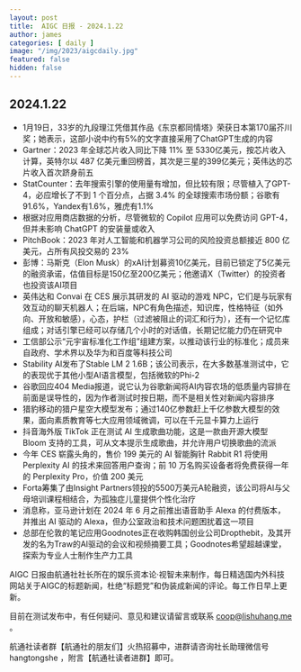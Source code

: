 ```yaml
---
layout: post
title:  AIGC 日报 - 2024.1.22
author: james
categories: [ daily ]
image: "/img/2023/aigcdaily.jpg"
featured: false
hidden: false
---
```


## 2024.1.22

- 1月19日，33岁的九段理江凭借其作品《东京都同情塔》荣获日本第170届芥川奖；她表示，这部小说中约有5%的文字直接采用了ChatGPT生成的内容
- Gartner：2023 年全球芯片收入同比下降 11% 至 5330亿美元，按芯片收入计算，英特尔以 487 亿美元重回榜首，其次是三星的399亿美元；英伟达的芯片收入首次跻身前五
- StatCounter：去年搜索引擎的使用量有增加，但比较有限；尽管植入了GPT-4，必应增长了不到 1 个百分点，占据 3.4% 的全球搜索市场份额；谷歌有91.6%，Yandex有1.6%，雅虎有1.1%
- 根据对应用商店数据的分析，尽管微软的 Copilot 应用可以免费访问 GPT-4，但并未影响 ChatGPT 的安装量或收入
- PitchBook：2023 年对人工智能和机器学习公司的风险投资总额接近 800 亿美元，占所有风投交易的 23%
- 彭博：马斯克（Elon Musk）的xAI计划募资10亿美元，目前已锁定了5亿美元的融资承诺，估值目标是150亿至200亿美元；他邀请X（Twitter）的投资者也投资该AI项目
- 英伟达和 Convai 在 CES 展示其研发的 AI 驱动的游戏 NPC，它们是与玩家有效互动的聊天机器人；在后端，NPC有角色描述，知识库，性格特征（如外向、开放和敏感），心态，护栏（过滤被阻止的词汇和行为），还有一个记忆库组成；对话引擎已经可以存储几个小时的对话值，长期记忆能力仍在研究中
- 工信部公示“元宇宙标准化工作组”组建方案，以推动该行业的标准化；成员来自政府、学术界以及华为和百度等科技公司
- Stability AI发布了Stable LM 2 1.6B；该公司表示，在大多数基准测试中，它的表现优于其他小型AI语言模型，包括微软的Phi-2
- 谷歌回应404 Media报道，说它认为谷歌新闻将AI内容农场的低质量内容排在前面是误导性的，因为作者测试时按日期，而不是相关性对新闻内容排序
- 猎豹移动的猎户星空大模型发布；通过140亿参数赶上千亿参数大模型的效果，面向素质教育等七大应用领域微调，可以在千元显卡算力上运行
- 抖音海外版 TikTok 正在测试 AI 生成歌曲功能，这是一款由开源大模型 Bloom 支持的工具，可从文本提示生成歌曲，并允许用户切换歌曲的流派
- 今年 CES 崭露头角的，售价 199 美元的 AI 智能胸针 Rabbit R1 将使用 Perplexity AI 的技术来回答用户查询；前 10 万名购买设备者将免费获得一年的 Perplexity Pro，价值 200 美元
- Forta筹集了由Insight Partners领投的5500万美元A轮融资，该公司将AI与父母培训课程相结合，为孤独症儿童提供个性化治疗
- 消息称，亚马逊计划在 2024 年 6 月之前推出语音助手 Alexa 的付费版本，并推出 AI 驱动的 Alexa，但办公室政治和技术问题困扰着这一项目
- 总部在伦敦的笔记应用Goodnotes正在收购韩国创业公司Dropthebit，及其开发的名为Traw的AI驱动的会议和视频摘要工具；Goodnotes希望超越课堂，探索为专业人士制作生产力工具

AIGC 日报由航通社社长所在的娱乐资本论·视智未来制作，每日精选国内外科技网站关于AIGC的标题新闻，杜绝“标题党”和伪装成新闻的评论。每工作日早上更新。

目前在测试发布中，有任何疑问、意见和建议请留言或联系 coop@lishuhang.me 。

航通社读者群【航通社的朋友们】火热招募中，进群请咨询社长助理微信号 hangtongshe ，附言【航通社读者进群】即可。
